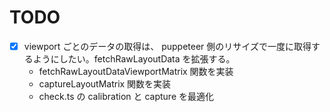 # TODO

- [x] viewport ごとのデータの取得は、 puppeteer 側のリサイズで一度に取得するようにしたい。fetchRawLayoutData を拡張する。
  - fetchRawLayoutDataViewportMatrix 関数を実装
  - captureLayoutMatrix 関数を実装
  - check.ts の calibration と capture を最適化
